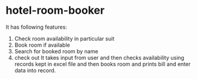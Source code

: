# hotel-room-booker
It has following features:
1. Check room availability in particular suit
2. Book room if available
3. Search for booked room by name
4. check out
It takes input from user and then checks availability using records kept in excel file
and then books room and prints bill and enter data into record.
